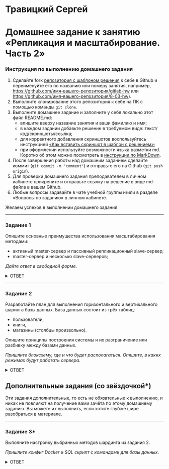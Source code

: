
# Травицкий Сергей
# Домашнее задание к занятию «Репликация и масштабирование. Часть 2»

### Инструкция по выполнению домашнего задания

1. Сделайте fork [репозитория c шаблоном решения](https://github.com/netology-code/sys-pattern-homework) к себе в Github и переименуйте его по названию или номеру занятия, например, https://github.com/имя-вашего-репозитория/gitlab-hw или https://github.com/имя-вашего-репозитория/8-03-hw).
2. Выполните клонирование этого репозитория к себе на ПК с помощью команды `git clone`.
3. Выполните домашнее задание и заполните у себя локально этот файл README.md:
   - впишите вверху название занятия и ваши фамилию и имя;
   - в каждом задании добавьте решение в требуемом виде: текст/код/скриншоты/ссылка;
   - для корректного добавления скриншотов воспользуйтесь инструкцией [«Как вставить скриншот в шаблон с решением»](https://github.com/netology-code/sys-pattern-homework/blob/main/screen-instruction.md);
   - при оформлении используйте возможности языка разметки md. Коротко об этом можно посмотреть в [инструкции по MarkDown](https://github.com/netology-code/sys-pattern-homework/blob/main/md-instruction.md).
4. После завершения работы над домашним заданием сделайте коммит (`git commit -m "comment"`) и отправьте его на Github (`git push origin`).
5. Для проверки домашнего задания преподавателем в личном кабинете прикрепите и отправьте ссылку на решение в виде md-файла в вашем Github.
6. Любые вопросы задавайте в чате учебной группы и/или в разделе «Вопросы по заданию» в личном кабинете.

Желаем успехов в выполнении домашнего задания.

---

### Задание 1

Опишите основные преимущества использования масштабирования методами:

- активный master-сервер и пассивный репликационный slave-сервер; 
- master-сервер и несколько slave-серверов;


*Дайте ответ в свободной форме.*

<details>
<summary>ОТВЕТ</summary>

**активный master-сервер и пассивный репликационный slave-сервер**

1. Резервная копия хранящаяся на slave-сервер.
2. Отказоустойчивость: В случае выхода из строя master-сервера, возможночть настройки slave на на мастер, в случае необходимости внесения изменений в БД, минимизировав время простоя.
3. Снижает нагрузку на основной сервер при обработке запросов.

**master-сервер и несколько slave-серверов.**

1. Высокая отказоустойчивость: Возможность настроить любой slave-сервер на работу в качестве мастер.
2. Горизонтальная масштабируемость: Возможность создания неограниченного количества реплик.
3. Балансировка: Возможность распределения нагрузки при запросах между серверами. При грамотных настройках возможность прохождения пиковых нагрузок не заметно для пользователей.

</details>

---

### Задание 2


Разработайте план для выполнения горизонтального и вертикального шаринга базы данных. База данных состоит из трёх таблиц: 

- пользователи, 
- книги, 
- магазины (столбцы произвольно). 

Опишите принципы построения системы и их разграничение или разбивку между базами данных.

*Пришлите блоксхему, где и что будет располагаться. Опишите, в каких режимах будут работать сервера.* 

<details>
<summary>ОТВЕТ</summary>

**При горизонтальном, я бы распределил по серверам на базе ID пользователей, остаток от деления, как это реализовано в дополнительном задрнии со звездочкой. В данном варианте, это было бы более равномерное распределение таблиц по серверам.**

**Вертикальный шардинг используется реже чем горизонтальный, так как он более сложен в реализации, и соответственно более сложные заппросы при извлечении данных. в данной ситуации я бы разделил по таблицам. Полбзователей со всеми данными на отдельный сервер, книги на другой. Магазины я бы отдельно не выносил на отдельный сервер. Магазины я бы оставил на сервере книги.  Но если список магазинов очень юольшой то теоритически можно вынести на от дельный сервер. В особых случаях таблицы конесно можно разнести по столбцам, но это очень сложно в реализации и дпльнейшкео администрировании**

|MAIN SERVER |          |         | 
|------------|----------|---------|
| users      |  books   | stores  |
|            |          |         |
|            |          |         |

*вертикальный шардинг*

|SERVER 1   |  users    |           |        |        |          |
|-----------|-----------|-----------|--------|--------|----------|
|id(primary)|first_name | last_name |   email|  phone |  book_id |
|           |           |           |        |        |          | 


|SERVER 2   |  books    |           |        |        |          | 
|-----------|-----------|-----------|--------|--------|----------|
|id(primary)| title     |  author   |   type |  price | store_id |
|           |           |           |        |        |          |


|SERVER 3   |  stores   |           |        |        |
|-----------|-----------|-----------|--------|--------|
|id(primary)| sity      |  address  |address |maneger |
|           |           |           |        |        |


</details>

## Дополнительные задания (со звёздочкой*)
Эти задания дополнительные, то есть не обязательные к выполнению, и никак не повлияют на получение вами зачёта по этому домашнему заданию. Вы можете их выполнить, если хотите глубже шире разобраться в материале.

---
### Задание 3*

Выполните настройку выбранных методов шардинга из задания 2.

*Пришлите конфиг Docker и SQL скрипт с командами для базы данных*.

<details>
<summary>ОТВЕТ</summary>

**За основу взят пример из презентации, и лекции. Соответственно доработан. Структура таблици из презентации. Шаринг горизонтальный, по id, остаток от деления.**

*Скрины выполнения*
 
![img](https://github.com/travickiy67/Replication-and-Scaling-Part-2/blob/main/img/1.1.png)

---

![img](https://github.com/travickiy67/Replication-and-Scaling-Part-2/blob/main/img/1.2.png)

---

![img](https://github.com/travickiy67/Replication-and-Scaling-Part-2/blob/main/img/1.3.png)

---

![img](https://github.com/travickiy67/Replication-and-Scaling-Part-2/blob/main/img/1.4.png)

---

**Файлы**

[files](https://github.com/travickiy67/Replication-and-Scaling-Part-2/tree/main/files)

*Команды*

```
docker compose up -d
docker exec -it postgres_b1 psql -U postgres -d books -f /scripts/shards.sql -a /* создание таблиц */
docker exec -it postgres_b1 psql -U postgres -d books -c "select * from books" /* запрос */
docker exec -it postgres_d -U postgres /* Подключение к postgres */
\c books  /* Подключение к базе для запроса */
docker exec -it postgres_b1 psql -U postgres -d books -c "select * from books" /* запрос */

```
 
 
</details>
